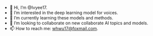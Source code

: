 - 👋 Hi, I’m @Ivyee17.
- 👀 I’m interested in the deep learning model for voices.
- 🌱 I’m currently learning these models and methods.
- 💞️ I’m looking to collaborate on new collaborate AI topics and models.
- 📫 How to reach me: whwu17@foxmail.com.

<!---
Ivyee17/Ivyee17 is a ✨ special ✨ repository because its `README.md` (this file) appears on your GitHub profile.
You can click the Preview link to take a look at your changes.
--->
